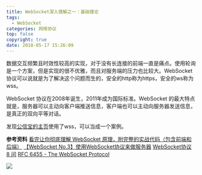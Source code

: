 ```yaml
---
title: WebSocket深入理解之一：基础理论
tags:
  - WebSocket
categories: 网络协议
top: false
copyright: true
date: 2018-05-17 15:26:09
---
```

数据交互频繁且时效性较高的实现，对于没有长连接的前端一直是痛点。使用轮询是一个方案，但是实现的很不优雅，而且对服务端的压力也比较大。WebSocket协议可以说就是为了解决这个问题而生的，安全的http称为https，安全的ws称为wss。
<!--more-->
WebSocket 协议在2008年诞生，2011年成为国际标准。WebSocket 的最大特点就是，服务器可以主动向客户端推送信息，客户端也可以主动向服务器发送信息，是真正的双向平等对话。




发现[公信宝的主页](https://block.gxb.io/#/)使用了wss，可以当成一个案例。


**参考资料**
[看完让你彻底理解 WebSocket 原理，附完整的实战代码（包含前端和后端）](http://www.cnblogs.com/nnngu/p/9347635.html?utm_medium=hao.caibaojian.com&utm_source=hao.caibaojian.com)
[【WebSocket No.3】使用WebSocket协议来做服务器](http://www.cnblogs.com/yanbigfeg/p/9330613.html?utm_medium=hao.caibaojian.com&utm_source=hao.caibaojian.com)
[WebSocket协议 8 问](https://mp.weixin.qq.com/s/rfGw-3vI8KiedcebVaAXNw)
[RFC 6455 - The WebSocket Protocol](https://tools.ietf.org/html/rfc6455#section-5.5.2)

![](http://static.zhyjor.com/wexin.png)
